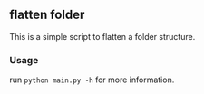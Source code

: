 ## flatten folder

This is a simple script to flatten a folder structure.

### Usage

run `python main.py -h` for more information.